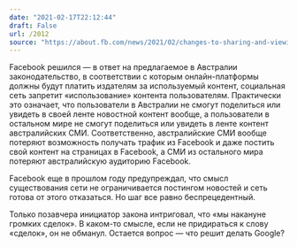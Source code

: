```yaml
---
date: "2021-02-17T22:12:44"
draft: False
url: /2012
source: "https://about.fb.com/news/2021/02/changes-to-sharing-and-viewing-news-on-facebook-in-australia/"
---
```


Facebook решился — в ответ на предлагаемое в Австралии законодательство, в соответствии с которым онлайн-платформы должны будут платить издателям за используемый контент, социальная сеть запретит «использование» контента пользователям. Практически это означает, что пользователи в Австралии не смогут поделиться или увидеть в своей ленте новостной контент вообще, а пользователи в остальном мире не смогут поделиться или увидеть в ленте контент австралийских СМИ. Соответственно, австралийские СМИ вообще потеряют возможность получать трафик из Facebook и даже постить свой контент на страницах в Facebook, а СМИ из остального мира потеряют австралийскую аудиторию Facebook. 

Facebook еще в прошлом году предупреждал, что смысл существования сети не ограничивается постингом новостей и сеть готова от этого отказаться. Но шаг все равно беспрецедентный. 

Только позавчера инициатор закона интриговал, что «мы накануне громких сделок». В каком-то смысле, если не придираться к слову «сделок», он не обманул. Остается вопрос — что решит делать Google?
